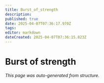 ```yaml
---
title: Burst_of_strength
description: 
published: true
date: 2025-04-07T07:36:17.970Z
tags: 
editor: markdown
dateCreated: 2025-04-07T07:36:15.823Z
---
```


# Burst of strength

*This page was auto-generated from structure.*